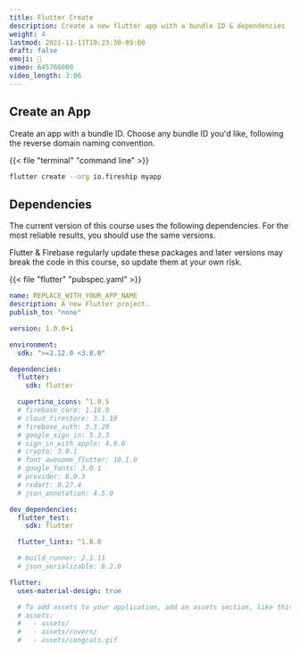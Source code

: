 ```yaml
---
title: Flutter Create
description: Create a new flutter app with a bundle ID & dependencies
weight: 4
lastmod: 2021-11-11T10:23:30-09:00
draft: false
emoji: 🏁
vimeo: 645766000
video_length: 3:06
---
```


## Create an App

Create an app with a bundle ID. Choose any bundle ID you'd like, following the reverse domain naming convention.

{{< file "terminal" "command line" >}}

```bash
flutter create --org io.fireship myapp
```

## Dependencies

The current version of this course uses the following dependencies. For the most reliable results, you should use the same versions.

Flutter & Firebase regularly update these packages and later versions may break the code in this course, so update them at your own risk.

{{< file "flutter" "pubspec.yaml" >}}

```yaml
name: REPLACE_WITH_YOUR_APP_NAME
description: A new Flutter project.
publish_to: "none"

version: 1.0.0+1

environment:
  sdk: ">=2.12.0 <3.0.0"

dependencies:
  flutter:
    sdk: flutter

  cupertino_icons: ^1.0.5
  # firebase_core: 1.18.0
  # cloud_firestore: 3.1.18
  # firebase_auth: 3.3.20
  # google_sign_in: 5.3.3
  # sign_in_with_apple: 4.0.0
  # crypto: 3.0.1
  # font_awesome_flutter: 10.1.0
  # google_fonts: 3.0.1
  # provider: 6.0.3
  # rxdart: 0.27.4
  # json_annotation: 4.5.0

dev_dependencies:
  flutter_test:
    sdk: flutter

  flutter_lints: ^1.0.0

  # build_runner: 2.1.11
  # json_serializable: 6.2.0

flutter:
  uses-material-design: true

  # To add assets to your application, add an assets section, like this:
  # assets:
  #   - assets/
  #   - assets/covers/
  #   - assets/congrats.gif
```
